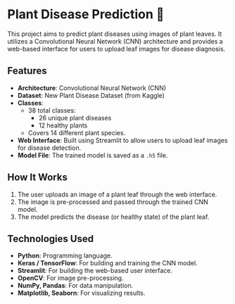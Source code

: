 # Plant Disease Prediction 🌱

This project aims to predict plant diseases using images of plant leaves. It utilizes a Convolutional Neural Network (CNN) architecture and provides a web-based interface for users to upload leaf images for disease diagnosis.

## Features
- **Architecture**: Convolutional Neural Network (CNN)
- **Dataset**: New Plant Disease Dataset (from Kaggle)
- **Classes**: 
  - 38 total classes: 
    - 26 unique plant diseases 
    - 12 healthy plants
  - Covers 14 different plant species.
- **Web Interface**: Built using Streamlit to allow users to upload leaf images for disease detection.
- **Model File**: The trained model is saved as a `.h5` file.

## How It Works
1. The user uploads an image of a plant leaf through the web interface.
2. The image is pre-processed and passed through the trained CNN model.
3. The model predicts the disease (or healthy state) of the plant leaf.

## Technologies Used
- **Python**: Programming language.
- **Keras / TensorFlow**: For building and training the CNN model.
- **Streamlit**: For building the web-based user interface.
- **OpenCV**: For image pre-processing.
- **NumPy, Pandas**: For data manipulation.
- **Matplotlib, Seaborn**: For visualizing results.

